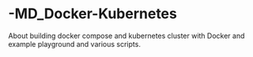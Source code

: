 # -MD_Docker-Kubernetes
About building docker compose and kubernetes cluster with Docker and example playground and various scripts.
